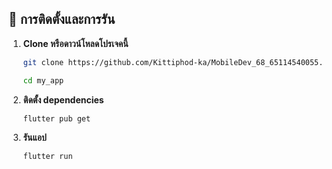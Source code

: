 
## 🚀 การติดตั้งและการรัน

1. **Clone หรือดาวน์โหลดโปรเจคนี้**

   ```bash
   git clone https://github.com/Kittiphod-ka/MobileDev_68_65114540055.git
   ```
    ```bash
   cd my_app
    ```

2. **ติดตั้ง dependencies**
   ```bash
   flutter pub get

    ```
3. **รันแอป**
    ```bash
   flutter run

    ```
